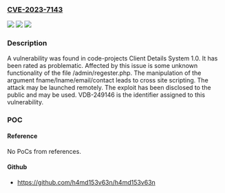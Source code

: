 ### [CVE-2023-7143](https://cve.mitre.org/cgi-bin/cvename.cgi?name=CVE-2023-7143)
![](https://img.shields.io/static/v1?label=Product&message=Client%20Details%20System&color=blue)
![](https://img.shields.io/static/v1?label=Version&message=%3D%201.0%20&color=brighgreen)
![](https://img.shields.io/static/v1?label=Vulnerability&message=CWE-79%20Cross%20Site%20Scripting&color=brighgreen)

### Description

A vulnerability was found in code-projects Client Details System 1.0. It has been rated as problematic. Affected by this issue is some unknown functionality of the file /admin/regester.php. The manipulation of the argument fname/lname/email/contact leads to cross site scripting. The attack may be launched remotely. The exploit has been disclosed to the public and may be used. VDB-249146 is the identifier assigned to this vulnerability.

### POC

#### Reference
No PoCs from references.

#### Github
- https://github.com/h4md153v63n/h4md153v63n

